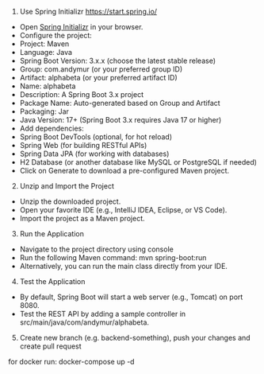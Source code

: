1. Use Spring Initializr https://start.spring.io/

- Open [Spring Initializr](<[url](https://start.spring.io/)>) in your browser.
- Configure the project:
- Project: Maven
- Language: Java
- Spring Boot Version: 3.x.x (choose the latest stable release)
- Group: com.andymur (or your preferred group ID)
- Artifact: alphabeta (or your preferred artifact ID)
- Name: alphabeta
- Description: A Spring Boot 3.x project
- Package Name: Auto-generated based on Group and Artifact
- Packaging: Jar
- Java Version: 17+ (Spring Boot 3.x requires Java 17 or higher)
- Add dependencies:
- Spring Boot DevTools (optional, for hot reload)
- Spring Web (for building RESTful APIs)
- Spring Data JPA (for working with databases)
- H2 Database (or another database like MySQL or PostgreSQL if needed)
- Click on Generate to download a pre-configured Maven project.

2.  Unzip and Import the Project

- Unzip the downloaded project.
- Open your favorite IDE (e.g., IntelliJ IDEA, Eclipse, or VS Code).
- Import the project as a Maven project.

3. Run the Application

- Navigate to the project directory using console
- Run the following Maven command:
  mvn spring-boot:run
- Alternatively, you can run the main class directly from your IDE.

4. Test the Application

- By default, Spring Boot will start a web server (e.g., Tomcat) on port 8080.
- Test the REST API by adding a sample controller in src/main/java/com/andymur/alphabeta.

5. Create new branch (e.g. backend-something), push your changes and create pull request

for docker run:
docker-compose up -d
